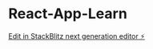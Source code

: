 # React-App-Learn

[Edit in StackBlitz next generation editor ⚡️](https://stackblitz.com/~/github.com/TimtheKingV/React-App-Learn)